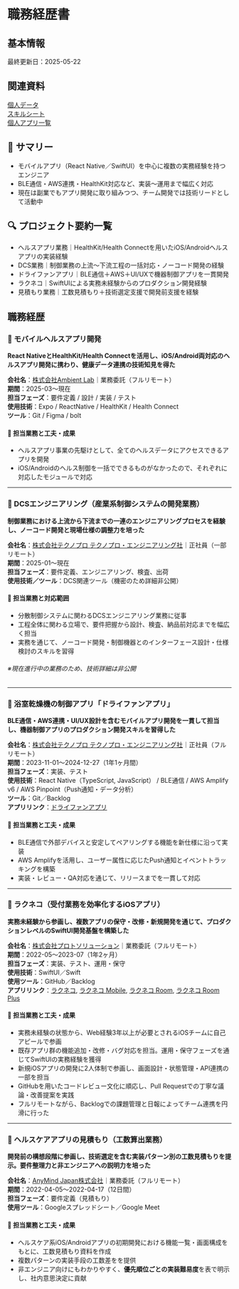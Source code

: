 # 職務経歴書
## 基本情報
最終更新日：2025-05-22
## 関連資料
[個人データ](personal-data.md)  
[スキルシート](/skill-sheet.md)  
[個人アプリ一覧](/app-list.md)  

## 👋 サマリー
- モバイルアプリ（React Native／SwiftUI）を中心に複数の実務経験を持つエンジニア
- BLE通信・AWS連携・HealthKit対応など、実装〜運用まで幅広く対応
- 現在は副業でもアプリ開発に取り組みつつ、チーム開発では技術リードとして活動中

## 🔍 プロジェクト要約一覧
- ヘルスアプリ業務｜HealthKit/Health Connectを用いたiOS/Androidヘルスアプリの実装経験
- DCS業務｜制御業務の上流〜下流工程の一括対応・ノーコード開発の経験
- ドライファンアプリ｜BLE通信＋AWS＋UI/UXで機器制御アプリを一貫開発
- ラクネコ｜SwiftUIによる実務未経験からのプロダクション開発経験
- 見積もり業務｜工数見積もり＋技術選定支援で開発前支援を経験

<!--
### 📱 プロジェクト名（プロダクト説明を簡潔に）
**会社名**：株式会社◯◯｜契約形態（正社員／業務委託など）  
**期間**：yyyy-mm〜yyyy-mm（Xヶ月 or 年）  
**担当フェーズ**：要件定義／設計／実装／テスト／運用保守（該当するものだけ）  
**使用技術**：フレームワーク／API／DBなど  
**ツール**：Git／Backlog／Figma など  
**アプリリンク**：[App Store / Google Play（あれば）]

#### 🔧 担当業務と工夫・成果
- なにを担当したか（技術的要素含む）
- どんな工夫や課題があり、それをどう解決したか
- チーム内でどう関わったか
- どんな成果・影響があったか（数値化できれば理想）
-->

## 職務経歴
### 📱 モバイルヘルスアプリ開発
**React NativeとHealthKit/Health Connectを活用し、iOS/Android両対応のヘルスアプリ開発に携わり、健康データ連携の技術知見を得た**

**会社名**：[株式会社Ambient Lab](https://corp.ambient-lab.co.jp/)｜業務委託（フルリモート）  
**期間**：2025-03〜現在  
**担当フェーズ**：要件定義 / 設計 / 実装 / テスト  
**使用技術**：Expo / ReactNative / HealthKit / Health Connect  
**ツール**：Git / Figma / bolt  

#### 🔧 担当業務と工夫・成果
- ヘルスアプリ事業の先駆けとして、全てのヘルスデータにアクセスできるアプリを開発
- iOS/Androidのヘルス制御を一括でできるものがなかったので、それぞれに対応したモジュールで対応

---

### 🧩 DCSエンジニアリング（産業系制御システムの開発業務）
**制御業務における上流から下流までの一連のエンジニアリングプロセスを経験し、ノーコード開発と現場仕様の調整力を培った**

**会社名**：[株式会社テクノプロ テクノプロ・エンジニアリング社](https://www.technopro.com/eng/)｜正社員（一部リモート）  
**期間**：2025-01〜現在  
**担当フェーズ**：要件定義、エンジニアリング、検査、出荷  
**使用技術／ツール**：DCS関連ツール（機密のため詳細非公開）  

#### 🔧 担当業務と対応範囲
- 分散制御システムに関わるDCSエンジニアリング業務に従事
- 工程全体に関わる立場で、要件把握から設計、検査、納品前対応までを幅広く担当
- 実務を通じて、ノーコード開発・制御機器とのインターフェース設計・仕様検討のスキルを習得

###### ※現在進行中の業務のため、技術詳細は非公開

---

### 📱 浴室乾燥機の制御アプリ「ドライファンアプリ」
**BLE通信・AWS連携・UI/UX設計を含むモバイルアプリ開発を一貫して担当し、機器制御アプリのプロダクション開発スキルを習得した**

**会社名**：[株式会社テクノプロ テクノプロ・エンジニアリング社](https://www.technopro.com/eng/)｜正社員（フルリモート）  
**期間**：2023-11-01〜2024-12-27（1年1ヶ月間）  
**担当フェーズ**：実装、テスト  
**使用技術**：React Native（TypeScript, JavaScript） / BLE通信 / AWS Amplify v6 / AWS Pinpoint（Push通知・データ分析）  
**ツール**：Git／Backlog  
**アプリリンク**：[ドライファンアプリ](https://apps.apple.com/jp/app/%E3%83%89%E3%83%A9%E3%82%A4%E3%83%95%E3%82%A1%E3%83%B3%E3%82%A2%E3%83%97%E3%83%AA/id6443554124)  

#### 🔧 担当業務と工夫・成果
- BLE通信で外部デバイスと安定してペアリングする機能を新仕様に沿って実装
- AWS Amplifyを活用し、ユーザー属性に応じたPush通知とイベントトラッキングを構築
- 実装・レビュー・QA対応を通じて、リリースまでを一貫して対応

---

### 📲 ラクネコ（受付業務を効率化するiOSアプリ）
**実務未経験から参画し、複数アプリの保守・改修・新規開発を通じて、プロダクションレベルのSwiftUI開発基盤を構築した**

**会社名**：[株式会社プロトソリューション](https://www.protosolution.co.jp/)｜業務委託（フルリモート）  
**期間**：2022-05〜2023-07（1年2ヶ月）  
**担当フェーズ**：実装、テスト、運用・保守  
**使用技術**：SwiftUI／Swift  
**使用ツール**：GitHub／Backlog  
**アプリリンク**：[ラクネコ](https://apps.apple.com/jp/app/%E3%83%A9%E3%82%AF%E3%83%8D%E3%82%B3/id1476010855), 
[ラクネコ Mobile](https://apps.apple.com/jp/app/%E3%83%A9%E3%82%AF%E3%83%8D%E3%82%B3-mobile/id1492989447), 
[ラクネコ Room](https://apps.apple.com/jp/app/%E3%83%A9%E3%82%AF%E3%83%8D%E3%82%B3-room/id1536365902), 
[ラクネコ Room Plus](https://apps.apple.com/jp/app/%E3%83%A9%E3%82%AF%E3%83%8D%E3%82%B3-room-plus/id6451476069)

#### 🔧 担当業務と工夫・成果
- 実務未経験の状態から、Web経験3年以上が必要とされるiOSチームに自己アピールで参画  
- 既存アプリ群の機能追加・改修・バグ対応を担当。運用・保守フェーズを通じてSwiftUIの実務経験を獲得  
- 新規iOSアプリの開発に2人体制で参画し、画面設計・状態管理・API連携の一部を担当  
- GitHubを用いたコードレビュー文化に順応し、Pull Requestでの丁寧な議論・改善提案を実践  
- フルリモートながら、Backlogでの課題管理と日報によってチーム連携を円滑に行った

---

### 📐 ヘルスケアアプリの見積もり（工数算出業務）
**開発前の構想段階に参画し、技術選定を含む実装パターン別の工数見積もりを提示。要件整理力と非エンジニアへの説明力を培った**

**会社名**：[AnyMind Japan株式会社](https://anymindgroup.com/ja/)｜業務委託（フルリモート）  
**期間**：2022-04-05〜2022-04-17（12日間）  
**担当フェーズ**：要件定義（見積もり）  
**使用ツール**：Googleスプレッドシート／Google Meet  

#### 🔧 担当業務と工夫・成果
- ヘルスケア系iOS/Androidアプリの初期開発における機能一覧・画面構成をもとに、工数見積もり資料を作成  
- 複数パターンの実装手段の工数差をを提供  
- 非エンジニア向けにもわかりやすく、**優先順位ごとの実装難易度**を表で明示し、社内意思決定に貢献  
